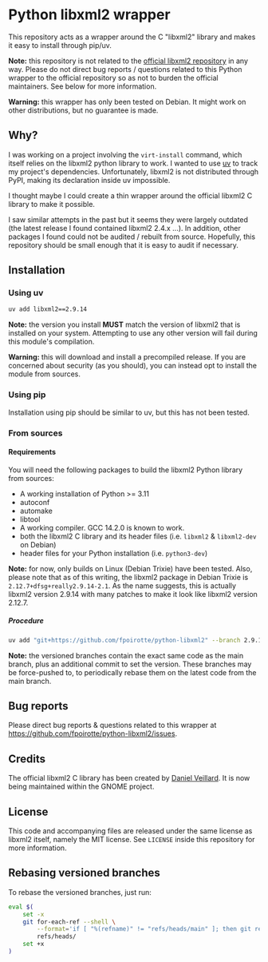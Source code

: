 # Python libxml2 wrapper

This repository acts as a wrapper around the C "libxml2" library and makes it easy to install through pip/uv.

**Note:** this repository is not related to the [official libxml2 repository](https://gitlab.gnome.org/GNOME/libxml2) in any way.
Please do not direct bug reports / questions related to this Python wrapper to the official repository so as not to burden the official maintainers.
See below for more information.

**Warning:** this wrapper has only been tested on Debian.
It might work on other distributions, but no guarantee is made.


## Why?

I was working on a project involving the `virt-install` command, which itself relies on the libxml2 python library to work.
I wanted to use [uv](https://docs.astral.sh/uv/) to track my project's dependencies.
Unfortunately, libxml2 is not distributed through PyPI, making its declaration inside uv impossible.

I thought maybe I could create a thin wrapper around the official libxml2 C library to make it possible.

I saw similar attempts in the past but it seems they were largely outdated (the latest release I found contained libxml2 2.4.x ...).
In addition, other packages I found could not be audited / rebuilt from source.
Hopefully, this repository should be small enough that it is easy to audit if necessary.

## Installation

### Using uv

```sh
uv add libxml2==2.9.14
```

**Note:** the version you install **MUST** match the version of libxml2 that is installed on your system.
Attempting to use any other version will fail during this module's compilation.

**Warning:** this will download and install a precompiled release.
If you are concerned about security (as you should), you can instead opt to install the module from sources.

### Using pip

Installation using pip should be similar to uv, but this has not been tested.

### From sources

#### Requirements

You will need the following packages to build the libxml2 Python library from sources:

* A working installation of Python >= 3.11
* autoconf
* automake
* libtool
* A working compiler. GCC 14.2.0 is known to work.
* both the libxml2 C library and its header files (i.e. `libxml2` & `libxml2-dev` on Debian)
* header files for your Python installation (i.e. `python3-dev`)

**Note:** for now, only builds on Linux (Debian Trixie) have been tested.
Also, please note that as of this writing, the libxml2 package in Debian Trixie is `2.12.7+dfsg+really2.9.14-2.1`.
As the name suggests, this is actually libxml2 version 2.9.14 with many patches to make it look like libxml2 version 2.12.7.

##### Procedure

```sh
uv add "git+https://github.com/fpoirotte/python-libxml2" --branch 2.9.14
```

**Note:** the versioned branches contain the exact same code as the main branch, plus an additional commit to set the version.
These branches may be force-pushed to, to periodically rebase them on the latest code from the main branch.

## Bug reports

Please direct bug reports & questions related to this wrapper at <https://github.com/fpoirotte/python-libxml2/issues>.

## Credits

The official libxml2 C library has been created by [Daniel Veillard](http://veillard.com/).
It is now being maintained within the GNOME project.

## License

This code and accompanying files are released under the same license as libxml2 itself, namely the MIT license.
See `LICENSE` inside this repository for more information.

## Rebasing versioned branches

To rebase the versioned branches, just run:

```sh
eval $(
    set -x
    git for-each-ref --shell \
        --format='if [ "%(refname)" != "refs/heads/main" ]; then git rebase main %(refname) && git push -f origin %(refname); fi;' \
        refs/heads/
    set +x
)
```
